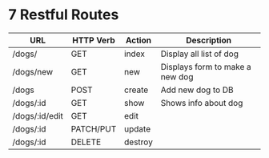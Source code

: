 # 7 Restful Routes

| **URL** | **HTTP Verb** |  **Action**| **Description** |
|------------|-------------|------------|------------|
| /dogs/         | GET       | index  | Display all list of dog
| /dogs/new      | GET       | new    | Displays form to make a new dog
| /dogs          | POST      | create | Add new dog to DB  
| /dogs/:id      | GET       | show   | Shows info about dog    
| /dogs/:id/edit | GET       | edit       
| /dogs/:id      | PATCH/PUT | update    
| /dogs/:id      | DELETE    | destroy  
